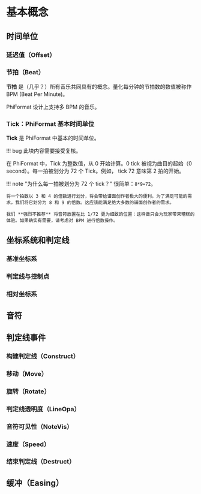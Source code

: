 # 基本概念

## 时间单位

### 延迟值（Offset）

### 节拍（Beat）

**节拍** 是（几乎？）所有音乐共同具有的概念。量化每分钟的节拍数的数值被称作 BPM (Beat Per Minute)。

PhiFormat 设计上支持多 BPM 的音乐。

### Tick：PhiFormat 基本时间单位

**Tick** 是 PhiFormat 中基本的时间单位。

!!! bug
    此块内容需要接受复核。

在 PhiFormat 中，Tick 为整数值，从 0 开始计算。0 tick 被视为曲目的起始（0 second）。每一拍被划分为 72 个 Tick。例如， tick 72 意味第 2 拍的开始。

!!! note "为什么每一拍被划分为 72 个 tick？"
    很简单：`8*9=72`。

    将一个拍数以 3 和 4 的倍数进行划分，将会带给谱面创作者极大的便利。为了满足可能的需求，我们将它划分为 8 和 9 的倍数。这应该能满足绝大多数的谱面创作者的需求。

    我们 **强烈不推荐** 将音符放置在比 1/72 更为细致的位置：这样做只会为玩家带来糟糕的体验。如果确实有需要，请考虑对 BPM 进行倍数操作。


## 坐标系统和判定线

### 基准坐标系

### 判定线与控制点

### 相对坐标系


## 音符


## 判定线事件

### 构建判定线（Construct）

### 移动（Move）

### 旋转（Rotate）

### 判定线透明度（LineOpa）

### 音符可见性（NoteVis）

### 速度（Speed）

### 结束判定线（Destruct）


## 缓冲（Easing）
